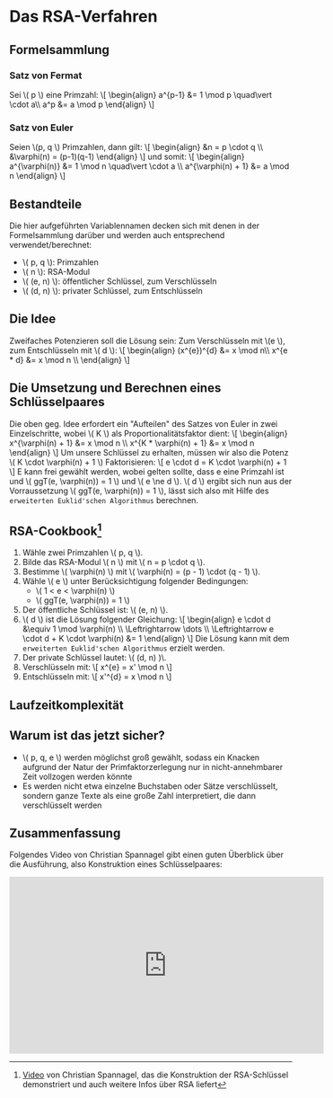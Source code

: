 # Das RSA-Verfahren

## Formelsammlung
### Satz von Fermat
Sei \\( p \\) eine Primzahl:
\\[
\begin{align}
a^{p-1} &= 1 \mod p \quad\vert \cdot a\\\\
a^p &= a \mod p
\end{align}
\\]

### Satz von Euler
Seien \\(p, q \\) Primzahlen, dann gilt:
\\[
\begin{align}
&n = p \cdot q \\\\
&\varphi(n) = (p-1)(q-1)
\end{align}
\\]
und somit:
\\[
\begin{align}
a^{\varphi(n)} &= 1 \mod n \quad\vert \cdot a \\\\
a^{\varphi(n) + 1} &= a \mod n
\end{align}
\\]

## Bestandteile
Die hier aufgeführten Variablennamen decken sich mit denen in der Formelsammlung darüber und werden
auch entsprechend verwendet/berechnet:
- \\( p, q \\): Primzahlen
- \\( n \\): RSA-Modul
- \\( (e, n) \\): öffentlicher Schlüssel, zum Verschlüsseln
- \\( (d, n) \\): privater Schlüssel, zum Entschlüsseln

## Die Idee
Zweifaches Potenzieren soll die Lösung sein: Zum Verschlüsseln mit \\(e \\), zum Entschlüsseln mit \\( d \\):
\\[
\begin{align}
(x^{e})^{d} &= x \mod n\\\\
x^{e * d} &= x \mod n \\\\
\end{align}
\\]

## Die Umsetzung und Berechnen eines Schlüsselpaares
Die oben geg. Idee erfordert ein "Aufteilen" des Satzes von Euler in zwei Einzelschritte, wobei
\\( K \\) als Proportionalitätsfaktor dient:
\\[
\begin{align}
x^{\varphi(n) + 1} &= x \mod n \\\\
x^{K * \varphi(n) + 1} &= x \mod n
\end{align}
\\]
Um unsere Schlüssel zu erhalten, müssen wir also die Potenz \\( K \cdot \varphi(n) + 1 \\) Faktorisieren:
\\[
e \cdot d = K \cdot \varphi(n) + 1
\\]
E kann frei gewählt werden, wobei gelten sollte, dass e eine Primzahl ist und \\( ggT(e, \varphi(n)) = 1 \\) und \\( e \ne d \\). \\( d \\) ergibt sich nun aus der Vorraussetzung \\( ggT(e, \varphi(n)) = 1 \\), lässt
sich also mit Hilfe des `erweiterten Euklid'schen Algorithmus` berechnen.

## RSA-Cookbook[^schluesselkonstruktion]
1. Wähle zwei Primzahlen \\( p, q \\).
2. Bilde das RSA-Modul \\( n \\) mit \\( n = p \cdot q \\).
3. Bestimme \\( \varphi(n) \\) mit \\( \varphi(n) = (p - 1) \cdot (q - 1) \\).
4. Wähle \\( e \\) unter Berücksichtigung folgender Bedingungen:
    - \\( 1 < e < \varphi(n) \\)
    - \\( ggT(e, \varphi(n)) = 1 \\)
5. Der öffentliche Schlüssel ist: \\( (e, n) \\).
6. \\( d \\) ist die Lösung folgender Gleichung:
\\[
\begin{align}
e \cdot d &\equiv 1 \mod \varphi(n) \\\\
\Leftrightarrow \dots \\\\
\Leftrightarrow e \cdot d + K \cdot \varphi(n) &= 1
\end{align}
\\]
Die Lösung kann mit dem `erweiterten Euklid'schen Algorithmus` erzielt werden.
7. Der private Schlüssel lautet: \\( (d, n) )\\.
8. Verschlüsseln mit:
\\[
x^{e} = x' \mod n
\\]
9. Entschlüsseln mit:
\\[
x'^{d} = x \mod n
\\]

## Laufzeitkomplexität

## Warum ist das jetzt sicher?
- \\( p, q, e \\) werden möglichst groß gewählt, sodass ein Knacken aufgrund der Natur der Primfaktorzerlegung
nur in nicht-annehmbarer Zeit vollzogen werden könnte
- Es werden nicht etwa einzelne Buchstaben oder Sätze verschlüsselt, sondern ganze Texte als
eine große Zahl interpretiert, die dann verschlüsselt werden

## Zusammenfassung
Folgendes Video von Christian Spannagel gibt einen guten Überblick über die Ausführung,
also Konstruktion eines Schlüsselpaares:

<iframe width="560" height="315" src="https://www.youtube.com/embed/XR6zeI_rNPw" title="YouTube video player" frameborder="0" allow="accelerometer; autoplay; clipboard-write; encrypted-media; gyroscope; picture-in-picture" allowfullscreen></iframe>

[^schluesselkonstruktion]: [Video](https://www.youtube.com/watch?v=oXlY-yx1oIw) von Christian Spannagel, das die Konstruktion der RSA-Schlüssel demonstriert und auch weitere Infos über RSA liefert
